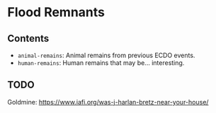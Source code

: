 # Flood Remnants

## Contents

- `animal-remains`: Animal remains from previous ECDO events.
- `human-remains`: Human remains that may be... interesting.

## TODO

Goldmine: https://www.iafi.org/was-j-harlan-bretz-near-your-house/